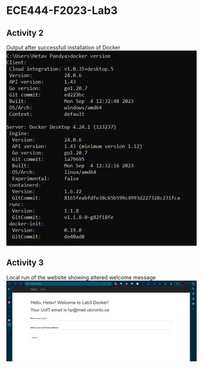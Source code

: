 # ECE444-F2023-Lab3

## Activity 2
Output after successfull installation of Docker
![Alt text](activity2.png)

## Activity 3
Local run of the website showing altered welcome message
![Alt text](activity3.png)